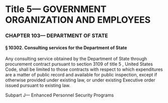 
# Title 5— GOVERNMENT ORGANIZATION AND EMPLOYEES
### CHAPTER 103— DEPARTMENT OF STATE
#### § 10302. Consulting services for the Department of State

Any consulting service obtained by the Department of State through procurement contract pursuant to section 3109 of title 5 , United States Code, shall be limited to those contracts with respect to which expenditures are a matter of public record and available for public inspection, except if otherwise provided under existing law, or under existing Executive order issued pursuant to existing law.

Subpart J— Enhanced Personnel Security Programs

